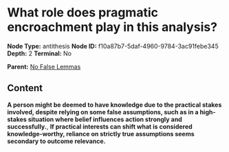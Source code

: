 # What role does pragmatic encroachment play in this analysis?

**Node Type:** antithesis
**Node ID:** f10a87b7-5daf-4960-9784-3ac91febe345
**Depth:** 2
**Terminal:** No

**Parent:** [No False Lemmas](no-false-lemmas.md)

## Content

**A person might be deemed to have knowledge due to the practical stakes involved, despite relying on some false assumptions, such as in a high-stakes situation where belief influences action strongly and successfully.**, **If practical interests can shift what is considered knowledge-worthy, reliance on strictly true assumptions seems secondary to outcome relevance.**
